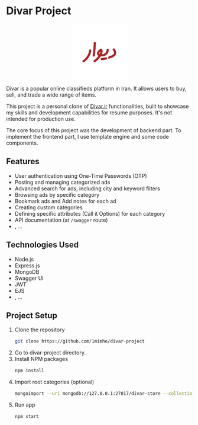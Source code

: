 
# Divar Project
<img src="./public/assets/images/logos/DivarLogo.png" alt="Divar Project" style="display: block; margin-left: auto; margin-right: auto; width: 30%;"/>


Divar is a popular online classifieds platform in Iran. It allows users to buy, sell, and trade a wide range of items.

This project is a personal clone of [Divar.ir](https://divar.ir/) functionalities, built to showcase my skills and development capabilities for resume purposes. It's not intended for production use.

The core focus of this project was the development of backend part. To implement the frontend part, I use template engine and some code components.


## Features
- User authentication using One-Time Passwords (OTP)
- Posting and managing categorized ads
- Advanced search for ads, including city and keyword filters
- Browsing ads by specific category
- Bookmark ads and Add notes for each ad
- Creating custom categories
- Defining specific attributes (Call it Options) for each category
- API documentation (at `/swagger` route)
- , ...


## Technologies Used
- Node.js
- Express.js
- MongoDB
- Swagger UI
- JWT
- EJS
- , ...


## Project Setup
1. Clone the repository
   ```sh
   git clone https://github.com/1mimhe/divar-project
   ```
2. Go to divar-project directory.
3. Install NPM packages
   ```sh
   npm install
   ```
4. Import root categories (optional)
   ```sh
   mongoimport --uri mongodb://127.0.0.1:27017/divar-store --collection categories --file divar-store.categories.json --jsonArray
   ```
5. Run app
   ```sh
   npm start
   ```